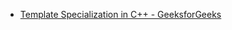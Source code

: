 - [Template Specialization in C++ - GeeksforGeeks](https://www.geeksforgeeks.org/template-specialization-c/)
